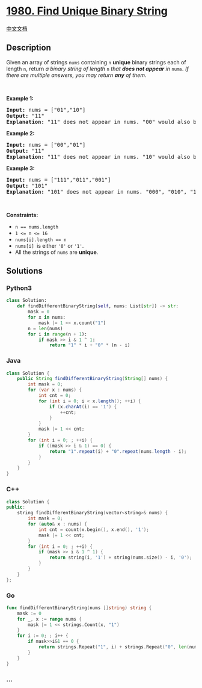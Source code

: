 # [1980. Find Unique Binary String](https://leetcode.com/problems/find-unique-binary-string)

[中文文档](/solution/1900-1999/1980.Find%20Unique%20Binary%20String/README.md)

## Description

<p>Given an array of strings <code>nums</code> containing <code>n</code> <strong>unique</strong> binary strings each of length <code>n</code>, return <em>a binary string of length </em><code>n</code><em> that <strong>does not appear</strong> in </em><code>nums</code><em>. If there are multiple answers, you may return <strong>any</strong> of them</em>.</p>

<p>&nbsp;</p>
<p><strong class="example">Example 1:</strong></p>

<pre>
<strong>Input:</strong> nums = [&quot;01&quot;,&quot;10&quot;]
<strong>Output:</strong> &quot;11&quot;
<strong>Explanation:</strong> &quot;11&quot; does not appear in nums. &quot;00&quot; would also be correct.
</pre>

<p><strong class="example">Example 2:</strong></p>

<pre>
<strong>Input:</strong> nums = [&quot;00&quot;,&quot;01&quot;]
<strong>Output:</strong> &quot;11&quot;
<strong>Explanation:</strong> &quot;11&quot; does not appear in nums. &quot;10&quot; would also be correct.
</pre>

<p><strong class="example">Example 3:</strong></p>

<pre>
<strong>Input:</strong> nums = [&quot;111&quot;,&quot;011&quot;,&quot;001&quot;]
<strong>Output:</strong> &quot;101&quot;
<strong>Explanation:</strong> &quot;101&quot; does not appear in nums. &quot;000&quot;, &quot;010&quot;, &quot;100&quot;, and &quot;110&quot; would also be correct.
</pre>

<p>&nbsp;</p>
<p><strong>Constraints:</strong></p>

<ul>
	<li><code>n == nums.length</code></li>
	<li><code>1 &lt;= n &lt;= 16</code></li>
	<li><code>nums[i].length == n</code></li>
	<li><code>nums[i] </code>is either <code>&#39;0&#39;</code> or <code>&#39;1&#39;</code>.</li>
	<li>All the strings of <code>nums</code> are <strong>unique</strong>.</li>
</ul>

## Solutions

<!-- tabs:start -->

### **Python3**

```python
class Solution:
    def findDifferentBinaryString(self, nums: List[str]) -> str:
        mask = 0
        for x in nums:
            mask |= 1 << x.count("1")
        n = len(nums)
        for i in range(n + 1):
            if mask >> i & 1 ^ 1:
                return "1" * i + "0" * (n - i)
```

### **Java**

```java
class Solution {
    public String findDifferentBinaryString(String[] nums) {
        int mask = 0;
        for (var x : nums) {
            int cnt = 0;
            for (int i = 0; i < x.length(); ++i) {
                if (x.charAt(i) == '1') {
                    ++cnt;
                }
            }
            mask |= 1 << cnt;
        }
        for (int i = 0; ; ++i) {
            if ((mask >> i & 1) == 0) {
                return "1".repeat(i) + "0".repeat(nums.length - i);
            }
        }
    }
}
```

### **C++**

```cpp
class Solution {
public:
    string findDifferentBinaryString(vector<string>& nums) {
        int mask = 0;
        for (auto& x : nums) {
            int cnt = count(x.begin(), x.end(), '1');
            mask |= 1 << cnt;
        }
        for (int i = 0; ; ++i) {
            if (mask >> i & 1 ^ 1) {
                return string(i, '1') + string(nums.size() - i, '0');
            }
        }
    }
};
```

### **Go**

```go
func findDifferentBinaryString(nums []string) string {
	mask := 0
	for _, x := range nums {
		mask |= 1 << strings.Count(x, "1")
	}
	for i := 0; ; i++ {
		if mask>>i&1 == 0 {
			return strings.Repeat("1", i) + strings.Repeat("0", len(nums)-i)
		}
	}
}
```

### **...**

```

```

<!-- tabs:end -->
